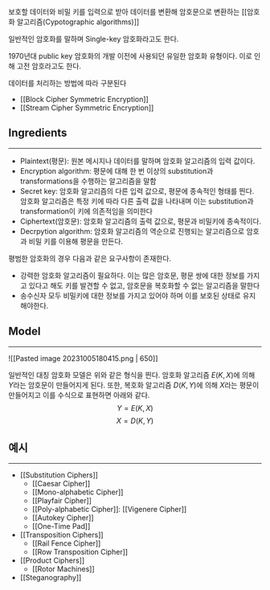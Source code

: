 
보호할 데이터와 비밀 키를 입력으로 받아 데이터를 변환해 암호문으로 변환하는 [[암호화 알고리즘(Cypotographic algorithms)]] 

일반적인 암호화를 말하며 Single-key 암호화라고도 한다. 

1970년대 public key 암호화의 개발 이전에 사용되던 유일한 암호화 유형이다. 이로 인해 고전 암호라고도 한다.

데이터를 처리하는 방법에 따라 구분된다
+ [[Block Cipher Symmetric Encryption]]
+ [[Stream Cipher Symmetric Encryption]]

## **Ingredients**
---
+ Plaintext(평문): 원본 메시지나 데이터를 말하며 암호화 알고리즘의 입력 값이다.
+ Encryption algorithm: 평문에 대해 한 번 이상의 substitution과 transformations을 수행하는 알고리즘을 말함
+ Secret key: 암호화 알고리즘의 다른 입력 값으로, 평문에 종속적인 형태를 띈다. 암호화 알고리즘은 특정 키에 따라 다른 출력 값을 나타내며 이는 substitution과 transformation이 키에 의존적임을 의미한다
+ Ciphertext(암호문): 암호화 알고리즘의 출력 값으로, 평문과 비밀키에 종속적이다. 
+ Decrpytion algorithm: 암호화 알고리즘의 역순으로 진행되는 알고리즘으로 암호과 비밀 키를 이용해 평문을 만든다. 

평범한 암호화의 경우 다음과 같은 요구사항이 존재한다. 
+ 강력한 암호화 알고리즘이 필요하다. 이는 많은 암호문, 평문 쌍에 대한 정보를 가지고 있다고 해도 키를 발견할 수 없고, 암호문을 복호화할 수 없는 알고리즘을 말한다
+ 송수신자 모두 비밀키에 대한 정보를 가지고 있어야 하며 이를 보호된 상태로 유지해야한다.

## **Model**
---
![[Pasted image 20231005180415.png | 650]]

일반적인 대칭 암호화 모델은 위와 같은 형식을 띈다. 
암호화 알고리즘 $E(K, X)$에 의해 $Y$라는 암호문이 만들어지게 된다. 또한, 복호화 알고리즘 $D(K, Y)$에 의해 $X$라는 평문이 만들어지고 이를 수식으로 표현하면 아래와 같다. $$Y = E(K, X)$$ $$X = D(K, Y)$$

## **예시**
---
+ [[Substitution Ciphers]]
	+ [[Caesar Cipher]]
	+ [[Mono-alphabetic Cipher]]
	+ [[Playfair Cipher]]
	+ [[Poly-alphabetic Cipher]]: [[Vigenere Cipher]]
	+ [[Autokey Cipher]]
	+ [[One-Time Pad]]
+ [[Transposition Ciphers]]
	+ [[Rail Fence Cipher]]
	+ [[Row Transposition Cipher]]
+ [[Product Ciphers]]
	+ [[Rotor Machines]]
+ [[Steganography]]
